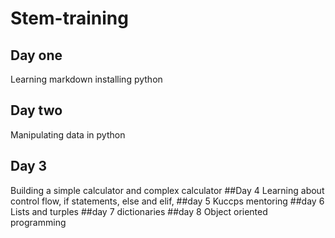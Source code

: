 # Stem-training
## Day one
Learning markdown installing python
## Day two
Manipulating data in python
## Day 3
Building a simple calculator and complex calculator
##Day 4
Learning about control flow, if statements, else and elif, 
##day 5
Kuccps mentoring 
##day 6
Lists and turples
##day 7
dictionaries 
##day 8
Object oriented programming 
